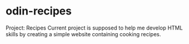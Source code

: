 # odin-recipes
Project: Recipes
Current project is supposed to help me develop HTML skills by creating a simple website containing cooking recipes. 